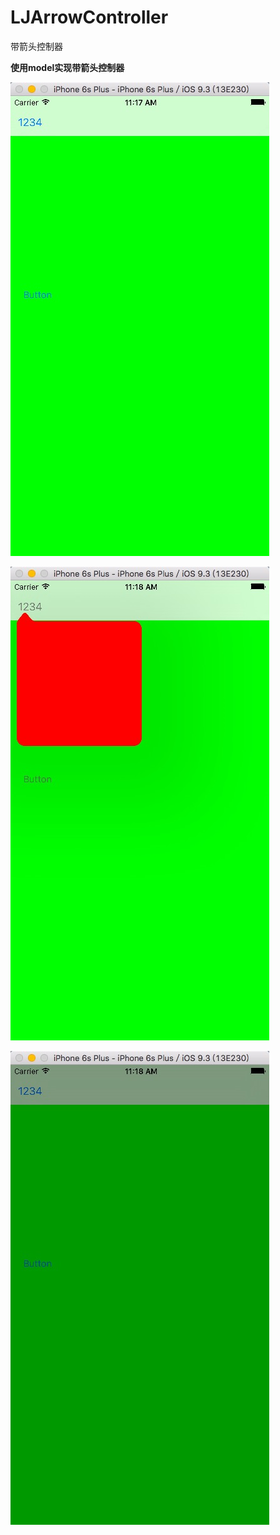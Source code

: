 # LJArrowController
带箭头控制器

<B>使用model实现带箭头控制器</B>

![Screenshot](https://github.com/LJjack/LJArrowController/blob/master/11.png)

![Screenshot](https://github.com/LJjack/LJArrowController/blob/master/22.png)

![Screenshot](https://github.com/LJjack/LJArrowController/blob/master/33.png)
